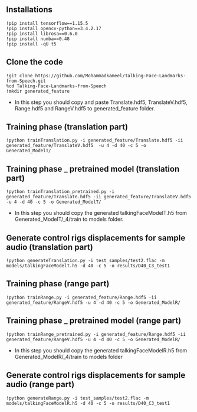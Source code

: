 ## Installations

```
!pip install tensorflow==1.15.5
!pip install opencv-python==3.4.2.17
!pip install librosa==0.6.0
!pip install numba==0.48
!pip install -qU t5
```
## Clone the code

```
!git clone https://github.com/Mohammadkameel/Talking-Face-Landmarks-from-Speech.git
%cd Talking-Face-Landmarks-from-Speech
!mkdir generated_feature
```

* In this step you should copy and paste Translate.hdf5, TranslateV.hdf5, Range.hdf5 and RangeV.hdf5 to generated_feature folder.

## Training phase (translation part)

```
!python trainTranslation.py -i generated_feature/Translate.hdf5 -ii generated_feature/TranslateV.hdf5  -u 4 -d 40 -c 5 -o Generated_ModelT/
```

## Training phase _ pretrained model (translation part)

```
!python trainTranslation_pretrained.py -i generated_feature/Translate.hdf5 -ii generated_feature/TranslateV.hdf5  -u 4 -d 40 -c 5 -o Generated_ModelT/
```

* In this step you should copy the generated talkingFaceModelT.h5 from Generated_ModelT/_4/train to models folder.

## Generate control rigs displacements for sample audio (translation part)

```
!python generateTranslation.py -i test_samples/test2.flac -m models/talkingFaceModelT.h5 -d 40 -c 5 -o results/D40_C3_test1
```

## Training phase (range part)

```
!python trainRange.py -i generated_feature/Range.hdf5 -ii generated_feature/RangeV.hdf5 -u 4 -d 40 -c 5 -o Generated_ModelR/
```

## Training phase _ pretrained model (range part)

```
!python trainRange_pretrained.py -i generated_feature/Range.hdf5 -ii generated_feature/RangeV.hdf5 -u 4 -d 40 -c 5 -o Generated_ModelR/
```


* In this step you should copy the generated talkingFaceModelR.h5 from Generated_ModelR/_4/train to models folder

## Generate control rigs displacements for sample audio (range part)

```
!python generateRange.py -i test_samples/test2.flac -m models/talkingFaceModelR.h5 -d 40 -c 5 -o results/D40_C3_test1
```
